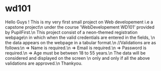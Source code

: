 # wd101
Hello Guys !
This is my very first small project on Web developement i.e a capstone project\n
under the course 'WebDevelopement WD101' provided by PupilFirst.\n
This project consist of a neon-themed registration webpage\n
in which when the valid credentials are entered in the fields, \n
the data appears on the webpage in a tabular format.\n
//Validations are as follows:\n
=> Name is required.\n
=> Email is required.\n
=> Password is required.\n
=> Age must be between 18 to 55 years.\n
The data will be considered and displayed on the screen \n
only and only if all the above validations are approved.\n
Thankyou.
